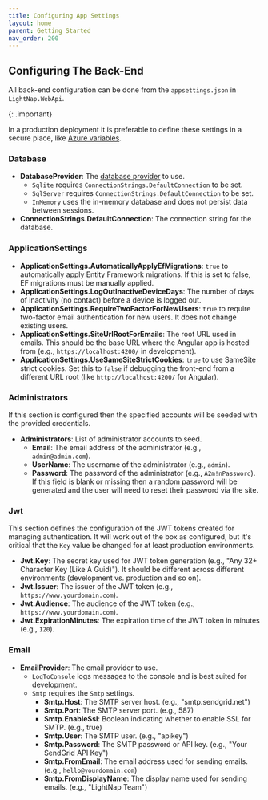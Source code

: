 ```yaml
---
title: Configuring App Settings
layout: home
parent: Getting Started
nav_order: 200
---
```


## Configuring The Back-End

All back-end configuration can be done from the `appsettings.json` in `LightNap.WebApi`.

{: .important}

In a production deployment it is preferable to define these settings in a secure place, like [Azure variables](https://learn.microsoft.com/en-us/azure/app-service/reference-app-settings).

### Database

- **DatabaseProvider**: The [database provider](../back-end/database-providers) to use.
  - `Sqlite` requires `ConnectionStrings.DefaultConnection` to be set.
  - `SqlServer` requires `ConnectionStrings.DefaultConnection` to be set.
  - `InMemory` uses the in-memory database and does not persist data between sessions.
- **ConnectionStrings.DefaultConnection**: The connection string for the database.

### ApplicationSettings

- **ApplicationSettings.AutomaticallyApplyEfMigrations**: `true` to automatically apply Entity Framework migrations.
  If this is set to false, EF migrations must be manually applied.
- **ApplicationSettings.LogOutInactiveDeviceDays**: The number of days of inactivity (no contact) before a device is logged out.
- **ApplicationSettings.RequireTwoFactorForNewUsers**: `true` to require two-factor email authentication for new users.
  It does not change existing users.
- **ApplicationSettings.SiteUrlRootForEmails**: The root URL used in emails. This should be the base URL where the Angular app
  is hosted from (e.g., `https://localhost:4200/` in development).
- **ApplicationSettings.UseSameSiteStrictCookies**: `true` to use SameSite strict cookies. Set this to `false` if debugging the
  front-end from a different URL root (like `http://localhost:4200/` for Angular).

### Administrators

If this section is configured then the specified accounts will be seeded with the provided credentials.

- **Administrators**: List of administrator accounts to seed.
  - **Email**: The email address of the administrator (e.g., `admin@admin.com`).
  - **UserName**: The username of the administrator (e.g., `admin`).
  - **Password**: The password of the administrator (e.g., `A2m!nPassword`). If this field is blank or missing then a random password
  will be generated and the user will need to reset their password via the site.

### Jwt

This section defines the configuration of the JWT tokens created for managing authentication. It will work out of the box as configured,
but it's critical that the `Key` value be changed for at least production environments.

- **Jwt.Key**: The secret key used for JWT token generation (e.g., "Any 32+ Character Key (Like A Guid)"). It should be different
  across different environments (development vs. production and so on).
- **Jwt.Issuer**: The issuer of the JWT token (e.g., `https://www.yourdomain.com`).
- **Jwt.Audience**: The audience of the JWT token (e.g., `https://www.yourdomain.com`).
- **Jwt.ExpirationMinutes**: The expiration time of the JWT token in minutes (e.g., `120`).

### Email

- **EmailProvider**: The email provider to use.
  - `LogToConsole` logs messages to the console and is best suited for development.
  - `Smtp` requires the `Smtp` settings.
    - **Smtp.Host**: The SMTP server host. (e.g., "smtp.sendgrid.net")
    - **Smtp.Port**: The SMTP server port. (e.g., 587)
    - **Smtp.EnableSsl**: Boolean indicating whether to enable SSL for SMTP. (e.g., true)
    - **Smtp.User**: The SMTP user. (e.g., "apikey")
    - **Smtp.Password**: The SMTP password or API key. (e.g., "Your SendGrid API Key")
    - **Smtp.FromEmail**: The email address used for sending emails. (e.g., `hello@yourdomain.com`)
    - **Smtp.FromDisplayName**: The display name used for sending emails. (e.g., "LightNap Team")
